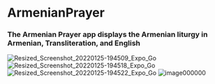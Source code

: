 # ArmenianPrayer
### The Armenian Prayer app displays the Armenian liturgy in Armenian, Transliteration, and English

![Resized_Screenshot_20220125-194509_Expo_Go](https://user-images.githubusercontent.com/10354344/210094647-a4091028-670d-4930-8494-2f832758eb88.jpeg)
![Resized_Screenshot_20220125-194518_Expo_Go](https://user-images.githubusercontent.com/10354344/210094666-9adee9aa-e799-422d-8794-6f88cf515be9.jpeg)
![Resized_Screenshot_20220125-194522_Expo_Go](https://user-images.githubusercontent.com/10354344/210094670-f72775ad-b926-4ee6-aad1-aa5be9c29b6a.jpeg)
![image000000](https://user-images.githubusercontent.com/10354344/211222080-524a95fa-164d-4169-8fbb-0283b3098390.png)
